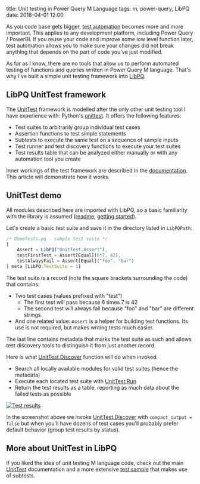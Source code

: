 title: Unit testing in Power Query M Language
tags: m, power-query, LibPQ
date: 2018-04-01 12:00

As you code base gets bigger,
[test automation](https://en.wikipedia.org/wiki/Test_automation) becomes more
and more important. This applies to any development platform, including Power
Query / PowerBI. If you reuse your code and improve some low level function
later, test automation allows you to make sure your changes did not break
anything that depends on the part of code you've just modified.

As far as I know, there are no tools that allow us to perform automated testing
of functions and queries written in Power Query M language. That's why I've
built a simple unit testing framework into [LibPQ].

## LibPQ UnitTest framework

The [UnitTest] framework is modelled after the only other unit testing tool I
have experience with: Python's
[unittest](https://docs.python.org/3/library/unittest.html). It offers the
following features:

- Test suites to arbitrarily group individual test cases
- Assertion functions to test simple statements
- Subtests to execute the same test on a sequence of sample inputs
- Test runner and test discovery functions to execute your test suites
- Test results table that can be analyzed either manually or with any
  automation tool you create

Inner workings of the test framework are described in the
[documentation][UnitTest]. This article will demonstrate how it works.

## UnitTest demo

All modules described here are imported with LibPQ, so a basic familiarity with the library is assumed ([readme], [getting started]).

Let's create a basic test suite and save it in the directory listed in `LibPQPath`:

```javascript
/* DemoTests.pq - sample test suite */
[
    Assert = LibPQ("UnitTest.Assert"),
    testFirstTest = Assert[Equal](6*7, 42),
    testAlwaysFail = Assert[Equal]("foo", "bar")
] meta [LibPQ.TestSuite = 1]
```

The test suite is a record (note the square brackets surrounding the code) that
contains:

- Two test cases (values prefixed with "test")
    - The first test will pass because 6 times 7 is 42
    - The second test will always fail because "foo" and "bar" are different
    strings
- And one related value: `Assert` is a helper for building test functions. Its
  use is not required, but makes writing tests much easier.

The last line contains metadata that marks the test suite as such and allows
test discovery tools to distinguish it from just another record.

Here is what [UnitTest.Discover] function will do when invoked:

- Search all locally available modules for valid test suites (hence the metadata)
- Execute each located test suite with [UnitTest.Run]
- Return the test results as a table, reporting as much data about the failed
  tests as possible

[![Test results][img-unittest-long]][img-unittest-long]

In the screenshot above we invoke [UnitTest.Discover] with `compact_output =
false` but when you'll have dozens of test cases you'll probably prefer default
behavior (group test results by status).

## More about UnitTest in LibPQ

If you liked the idea of unit testing M language code, check out the main
[UnitTest] documentation and a more extensive [test sample] that makes use of
subtests.

[LibPQ]: https://github.com/sio/LibPQ
[UnitTest.Discover]: https://github.com/sio/LibPQ/blob/master/Modules/UnitTest.Discover.pq
[UnitTest.Run]: https://github.com/sio/LibPQ/blob/master/Modules/UnitTest.Run.pq
[UnitTest]: https://github.com/sio/LibPQ/blob/master/Docs/UnitTesting.md
[readme]: https://github.com/sio/LibPQ/blob/master/README.md
[test sample]: https://github.com/sio/LibPQ/blob/master/Samples/Tests.Sample.pq

[getting started]: {filename}20180401-getting-started-with-libpq.md
[img-unittest-long]: {attach}/resources/libpq-unittest-long.png
